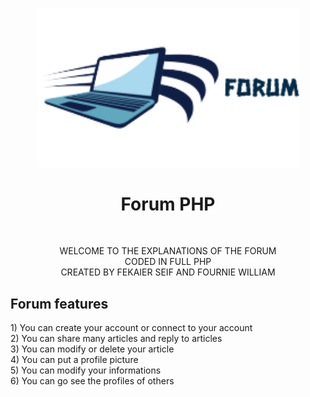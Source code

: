 <p align="center">
  <img src="assets/img/logo.png" width="420" title="hover text">
  <h1 align="center">Forum PHP</h1>
</p>
<br>
<p align="center">
    WELCOME TO THE EXPLANATIONS OF THE FORUM<br>
    CODED IN FULL PHP<br>
    CREATED BY FEKAIER SEIF AND FOURNIE WILLIAM
</p>
<p align="left">
    <h2>Forum features</h2>
</p>
<p align="left">
    1) You can create your account or connect to your account<br>
    2) You can share many articles and reply to articles<br>
    3) You can modify or delete your article<br>
    4) You can put a profile picture<br>
    5) You can modify your informations<br>
    6) You can go see the profiles of others <br>
</p>